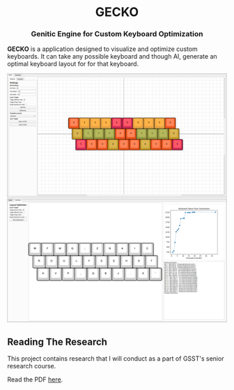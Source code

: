 <h1 align="center">GECKO</h1>
<h3 align="center">Genitic Engine for Custom Keyboard Optimization</h1>

**GECKO** is a application designed to visualize and optimize custom keyboards. It can take any possible keyboard and though AI, generate an optimal keyboard layout for for that keyboard.

![Screenshot](docs/screenshot1.png)
![Screenshot](docs/screenshot2.png)

## Reading The Research

This project contains research that I will conduct as a part of GSST's senior research course.

Read the PDF <a href="https://joshuamarkle.github.io/research-project/research.pdf" target="_blank">here</a>.
